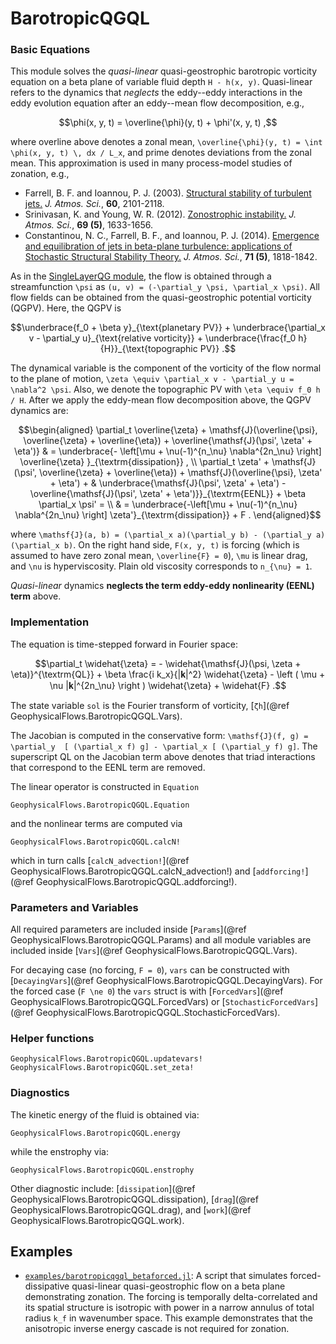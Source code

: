 # BarotropicQGQL

### Basic Equations

This module solves the *quasi-linear* quasi-geostrophic barotropic vorticity equation on a beta 
plane of variable fluid depth ``H - h(x, y)``. Quasi-linear refers to the dynamics that *neglects* 
the eddy--eddy interactions in the eddy evolution equation after an eddy--mean flow decomposition, 
e.g., 

```math
\phi(x, y, t) = \overline{\phi}(y, t) + \phi'(x, y, t) ,
```

where overline above denotes a zonal mean, ``\overline{\phi}(y, t) = \int \phi(x, y, t) \, 𝖽x / L_x``, and prime denotes deviations from the zonal mean. This approximation is used in many process-model studies of zonation, e.g., 

- Farrell, B. F. and Ioannou, P. J. (2003). [Structural stability of turbulent jets.](http://doi.org/10.1175/1520-0469(2003)060<2101:SSOTJ>2.0.CO;2) *J. Atmos. Sci.*, **60**, 2101-2118.
- Srinivasan, K. and Young, W. R. (2012). [Zonostrophic instability.](http://doi.org/10.1175/JAS-D-11-0200.1) *J. Atmos. Sci.*, **69 (5)**, 1633-1656.
- Constantinou, N. C., Farrell, B. F., and Ioannou, P. J. (2014). [Emergence and equilibration of jets in beta-plane turbulence: applications of Stochastic Structural Stability Theory.](http://doi.org/10.1175/JAS-D-13-076.1) *J. Atmos. Sci.*, **71 (5)**, 1818-1842.

As in the [SingleLayerQG module](singlelayerqg.md), the flow is obtained through a 
streamfunction ``\psi`` as ``(u, v) = (-\partial_y \psi, \partial_x \psi)``. All flow fields 
can be obtained from the quasi-geostrophic potential vorticity (QGPV). Here, the QGPV is

```math
\underbrace{f_0 + \beta y}_{\text{planetary PV}} + \underbrace{\partial_x v
	- \partial_y u}_{\text{relative vorticity}} + \underbrace{\frac{f_0 h}{H}}_{\text{topographic PV}} .
```

The dynamical variable is the component of the vorticity of the flow normal to the plane of 
motion, ``\zeta \equiv \partial_x v - \partial_y u = \nabla^2 \psi``. Also, we denote the 
topographic PV with ``\eta \equiv f_0 h / H``. After we apply the eddy-mean flow decomposition 
above, the QGPV dynamics are:

```math
\begin{aligned}
	\partial_t \overline{\zeta} + \mathsf{J}(\overline{\psi}, \overline{\zeta} + \overline{\eta}) + \overline{\mathsf{J}(\psi', \zeta' + \eta')} & = \underbrace{- \left[\mu + \nu(-1)^{n_\nu} \nabla^{2n_\nu}
	\right] \overline{\zeta} }_{\textrm{dissipation}} , \\
	\partial_t \zeta'  + \mathsf{J}(\psi', \overline{\zeta} + \overline{\eta}) + \mathsf{J}(\overline{\psi}, \zeta' + \eta') + & \underbrace{\mathsf{J}(\psi', \zeta' + \eta') - \overline{\mathsf{J}(\psi', \zeta' + \eta')}}_{\textrm{EENL}} + \beta \partial_x \psi' = \\
	& = \underbrace{-\left[\mu + \nu(-1)^{n_\nu} \nabla^{2n_\nu} \right] \zeta'}_{\textrm{dissipation}} + F .
\end{aligned}
```

where ``\mathsf{J}(a, b) = (\partial_x a)(\partial_y b) - (\partial_y a)(\partial_x b)``. On 
the right hand side, ``F(x, y, t)`` is forcing (which is assumed to have zero zonal mean, 
``\overline{F} = 0``), ``\mu`` is linear drag, and ``\nu`` is hyperviscosity. Plain old 
viscosity corresponds to ``n_{\nu} = 1``.

*Quasi-linear* dynamics **neglects the term eddy-eddy nonlinearity (EENL) term** above.


### Implementation

The equation is time-stepped forward in Fourier space:

```math
\partial_t \widehat{\zeta} = - \widehat{\mathsf{J}(\psi, \zeta + \eta)}^{\textrm{QL}} + \beta \frac{i k_x}{|𝐤|^2} \widehat{\zeta} - \left ( \mu + \nu |𝐤|^{2n_\nu} \right ) \widehat{\zeta} + \widehat{F} .
```

The state variable `sol` is the Fourier transform of vorticity, [`ζh`](@ref GeophysicalFlows.BarotropicQGQL.Vars).

The Jacobian is computed in the conservative form: ``\mathsf{J}(f, g) = \partial_y 
[ (\partial_x f) g] - \partial_x [ (\partial_y f) g]``. The superscript QL on the Jacobian term 
above denotes that triad interactions that correspond to the EENL term are removed.

The linear operator is constructed in `Equation`

```@docs
GeophysicalFlows.BarotropicQGQL.Equation
```

and the nonlinear terms are computed via

```@docs
GeophysicalFlows.BarotropicQGQL.calcN!
```

which in turn calls [`calcN_advection!`](@ref GeophysicalFlows.BarotropicQGQL.calcN_advection!) 
and [`addforcing!`](@ref GeophysicalFlows.BarotropicQGQL.addforcing!).


### Parameters and Variables

All required parameters are included inside [`Params`](@ref GeophysicalFlows.BarotropicQGQL.Params)
and all module variables are included inside [`Vars`](@ref GeophysicalFlows.BarotropicQGQL.Vars).

For decaying case (no forcing, ``F = 0``), `vars` can be constructed with [`DecayingVars`](@ref GeophysicalFlows.BarotropicQGQL.DecayingVars). 
For the forced case (``F \ne 0``) the `vars` struct is with [`ForcedVars`](@ref GeophysicalFlows.BarotropicQGQL.ForcedVars) or [`StochasticForcedVars`](@ref GeophysicalFlows.BarotropicQGQL.StochasticForcedVars).


### Helper functions

```@docs
GeophysicalFlows.BarotropicQGQL.updatevars!
GeophysicalFlows.BarotropicQGQL.set_zeta!
```


### Diagnostics

The kinetic energy of the fluid is obtained via:

```@docs
GeophysicalFlows.BarotropicQGQL.energy
```

while the enstrophy via:

```@docs
GeophysicalFlows.BarotropicQGQL.enstrophy
```

Other diagnostic include: [`dissipation`](@ref GeophysicalFlows.BarotropicQGQL.dissipation), 
[`drag`](@ref GeophysicalFlows.BarotropicQGQL.drag), and [`work`](@ref GeophysicalFlows.BarotropicQGQL.work).


## Examples

- [`examples/barotropicqgql_betaforced.jl`](../../literated/barotropicqgql_betaforced/): A script that simulates forced-dissipative quasi-linear quasi-geostrophic flow on a beta plane demonstrating zonation. The forcing is temporally delta-correlated and its spatial structure is isotropic with power in a narrow annulus of total radius ``k_f`` in wavenumber space. This example demonstrates that the anisotropic inverse energy cascade is not required for zonation.
